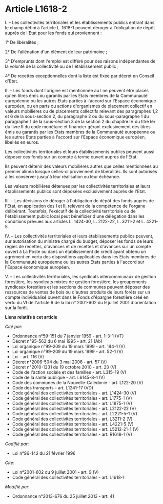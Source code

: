 # Article L1618-2

I. – Les collectivités territoriales et les établissements publics entrant dans le champ défini à l'article L. 1618-1 peuvent
déroger à l'obligation de dépôt auprès de l'Etat pour les fonds qui proviennent :

1° De libéralités ;

2° De l'aliénation d'un élément de leur patrimoine ;

3° D'emprunts dont l'emploi est différé pour des raisons indépendantes de la volonté de la collectivité ou de l'établissement
public ;

4° De recettes exceptionnelles dont la liste est fixée par décret en Conseil d'Etat.

II. – Les fonds dont l'origine est mentionnée au I ne peuvent être placés qu'en titres émis ou garantis par les Etats membres
de la Communauté européenne ou les autres Etats parties à l'accord sur l'Espace économique européen, ou en parts ou actions
d'organismes de placement collectif en valeurs mobilières ou de placements collectifs relevant des paragraphes 1,2 et 6 de la
sous-section 2, du paragraphe 2 ou du sous-paragraphe 1 du paragraphe 1 de la sous-section 3 de la section 2 du chapitre IV
du titre Ier du livre II du code monétaire et financier gérant exclusivement des titres émis ou garantis par les Etats
membres de la Communauté européenne ou les autres Etats parties à l'accord sur l'Espace économique européen, libellés en
euros.

Les collectivités territoriales et leurs établissements publics peuvent aussi déposer ces fonds sur un compte à terme ouvert
auprès de l'Etat.

Ils peuvent détenir des valeurs mobilières autres que celles mentionnées au premier alinéa lorsque celles-ci proviennent de
libéralités. Ils sont autorisés à les conserver jusqu'à leur réalisation ou leur échéance.

Les valeurs mobilières détenues par les collectivités territoriales et leurs établissements publics sont déposées
exclusivement auprès de l'Etat.

III. – Les décisions de déroger à l'obligation de dépôt des fonds auprès de l'Etat, en application des I et II, relèvent de
la compétence de l'organe délibérant. Toutefois, l'exécutif de la collectivité territoriale ou de l'établissement public
local peut bénéficier d'une délégation dans les conditions prévues aux articles L. 1424-30, L. 2122-22, L. 3211-2 et L.
4221-5.

IV. – Les collectivités territoriales et leurs établissements publics peuvent, sur autorisation du ministre chargé du budget,
déposer les fonds de leurs régies de recettes, d'avances et de recettes et d'avances sur un compte ouvert à La Poste ou dans
un établissement de crédit ayant obtenu un agrément en vertu des dispositions applicables dans les Etats membres de la
Communauté européenne ou les autres Etats parties à l'accord sur l'Espace économique européen.

V. – Les collectivités territoriales, les syndicats intercommunaux de gestion forestière, les syndicats mixtes de gestion
forestière, les groupements syndicaux forestiers et les sections de communes peuvent déposer des ressources de ventes de bois
ou d'autres produits de leurs forêts sur un compte individualisé ouvert dans le Fonds d'épargne forestière créé en vertu du
VI de l'article 9 de la loi n° 2001-602 du 9 juillet 2001 d'orientation sur la forêt.

**Liens relatifs à cet article**

_Cité par_:

  - Ordonnance n°59-151 du 7 janvier 1959 - art. 1-3-1 (VT)
  - Décret n°95-562 du 6 mai 1995 - art. 21 (Ab)
  - Loi organique n°99-209 du 19 mars 1999 - art. 184-1 (V)
  - Loi organique n°99-209 du 19 mars 1999 - art. 52-1 (V)
  - Loi - art. 116 (V)
  - Décret n°2006-504 du 3 mai 2006 - art. 57 (V)
  - Décret n°2010-1231 du 19 octobre 2010 - art. 23 (V)
  - Code de l'action sociale et des familles - art. L315-19 (V)
  - Code de la santé publique - art. L6145-8-1 (V)
  - Code des communes de la Nouvelle-Calédonie - art. L122-20 (V)
  - Code des transports - art. L1241-17 (VD)
  - Code général des collectivités territoriales - art. L1424-30 (V)
  - Code général des collectivités territoriales - art. L1775-1 (V)
  - Code général des collectivités territoriales - art. L1875-1 (V)
  - Code général des collectivités territoriales - art. L2122-22 (V)
  - Code général des collectivités territoriales - art. L2221-5-1 (V)
  - Code général des collectivités territoriales - art. L3211-2 (V)
  - Code général des collectivités territoriales - art. L4221-5 (V)
  - Code général des collectivités territoriales - art. L5212-21-1 (V)
  - Code général des collectivités territoriales - art. R1618-1 (V)

_Codifié par_:

  - Loi n°96-142 du 21 février 1996

_Cite_:

  - Loi n°2001-602 du 9 juillet 2001 - art. 9 (V)
  - Code général des collectivités territoriales - art. L1618-1

_Modifié par_:

  - Ordonnance n°2013-676 du 25 juillet 2013 - art. 41
